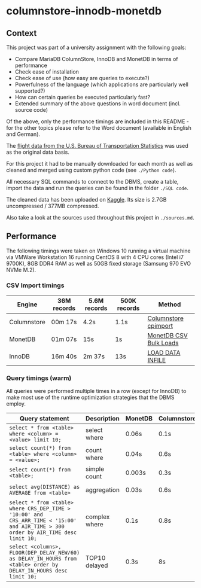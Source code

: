 # columnstore-innodb-monetdb

## Context

This project was part of a university assignment with the following goals:

- Compare MariaDB ColumnStore, InnoDB and MonetDB in terms of performance
- Check ease of installation
- Check ease of use (how easy are queries to execute?)
- Powerfulness of the language (which applications are particularly well supported?)
- How can certain queries be executed particularly fast?
- Extended summary of the above questions in word document (incl. source code)

Of the above, only the performance timings are included in this README - for the other topics please refer to the Word document (available in English and German).

The [flight data from the U.S. Bureau of Transportation Statistics](https://www.transtats.bts.gov/Fields.asp?gnoyr_VQ=FGJ) was used as the original data basis.

For this project it had to be manually downloaded for each month as well as cleaned and merged using custom python code (see `./Python code`).

All necessary SQL commands to connect to the DBMS, create a table, import the data and run the queries can be found in the folder `./SQL code`.

The cleaned data has been uploaded on [Kaggle](https://www.kaggle.com/bingecode/us-national-flight-data-2015-2020). Its size is 2.7GB uncompressed / 377MB compressed.

Also take a look at the sources used throughout this project in `./sources.md`.

## Performance

The following timings were taken on Windows 10 running a virtual machine via VMWare Workstation 16 running CentOS 8 with 4 CPU cores (Intel i7 9700K), 8GB DDR4 RAM as well as 50GB fixed storage (Samsung 970 EVO NVMe M.2).

### CSV Import timings

| Engine      | 36M records | 5.6M records | 500K records | Method                                                                                                            |
| ----------- | ----------- | ------------ | ------------ | ----------------------------------------------------------------------------------------------------------------- |
| Columnstore | 00m 17s     | 4.2s         | 1.1s         | [Columnstore cpimport](https://mariadb.com/docs/solutions/columnstore/load-columnstore-data/#cpimport)            |
| MonetDB     | 01m 07s     | 15s          | 1s           | [MonetDB CSV Bulk Loads](https://www.monetdb.org/Documentation/ServerAdministration/LoadingBulkData/CSVBulkLoads) |
| InnoDB      | 16m 40s     | 2m 37s       | 13s          | [LOAD DATA INFILE](https://mariadb.com/kb/en/importing-data-into-mariadb/)                                        |

### Query timings (warm)

All queries were performed multiple times in a row (except for InnoDB) to make most use of the runtime optimization strategies that the DBMS employ.

| Query statement                                                                                                                     | Description   | MonetDB | Columnstore | InnoDB |
| ----------------------------------------------------------------------------------------------------------------------------------- | ------------- | ------- | ----------- | ------ |
| `select * from <table> where <column> = <value> limit 10;`                                                                          | select where  | 0.06s   | 0.1s        | 0.02s  |
| `select count(*) from <table> where <column> = <value>;`                                                                            | count where   | 0.04s   | 0.6s        | 0.02s  |
| `select count(*) from <table>;`                                                                                                     | simple count  | 0.003s  | 0.3s        | 5m 8s  |
| `select avg(DISTANCE) as AVERAGE from <table>`                                                                                      | aggregation   | 0.03s   | 0.6s        | 5m 38s |
| `select * from <table> where CRS_DEP_TIME > '10:00' and CRS_ARR_TIME < '15:00' and AIR_TIME > 300 order by AIR_TIME desc limit 10;` | complex where | 0.1s    | 0.8s        | 6m 6s  |
| `select <columns>, FLOOR(DEP_DELAY_NEW/60) as DELAY_IN_HOURS from <table> order by DELAY_IN_HOURS desc limit 10;`                   | TOP10 delayed | 0.3s    | 8s          | 6m 33s |
